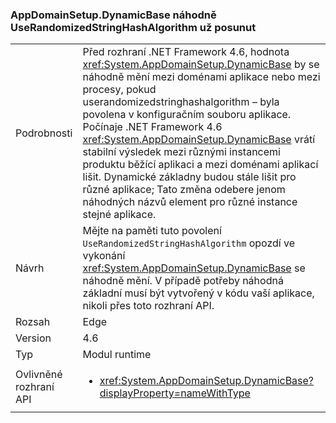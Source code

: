 ### <a name="appdomainsetupdynamicbase-is-no-longer-randomized-by-userandomizedstringhashalgorithm"></a>AppDomainSetup.DynamicBase náhodně UseRandomizedStringHashAlgorithm už posunut

|   |   |
|---|---|
|Podrobnosti|Před rozhraní .NET Framework 4.6, hodnota <xref:System.AppDomainSetup.DynamicBase> by se náhodně mění mezi doménami aplikace nebo mezi procesy, pokud userandomizedstringhashalgorithm – byla povolena v konfiguračním souboru aplikace. Počínaje .NET Framework 4.6 <xref:System.AppDomainSetup.DynamicBase> vrátí stabilní výsledek mezi různými instancemi produktu běžící aplikaci a mezi doménami aplikací lišit. Dynamické základny budou stále lišit pro různé aplikace; Tato změna odebere jenom náhodných názvů element pro různé instance stejné aplikace.|
|Návrh|Mějte na paměti tuto povolení <code>UseRandomizedStringHashAlgorithm</code> opozdí ve vykonání <xref:System.AppDomainSetup.DynamicBase> se náhodně mění. V případě potřeby náhodná základní musí být vytvořený v kódu vaší aplikace, nikoli přes toto rozhraní API.|
|Rozsah|Edge|
|Version|4.6|
|Typ|Modul runtime|
|Ovlivněné rozhraní API|<ul><li><xref:System.AppDomainSetup.DynamicBase?displayProperty=nameWithType></li></ul>|

